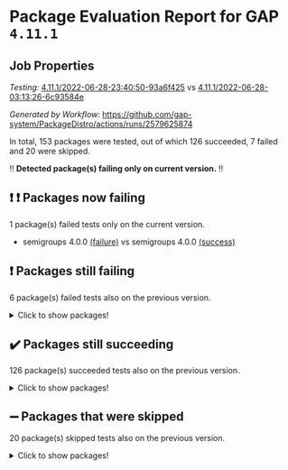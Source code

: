 # Package Evaluation Report for GAP `4.11.1`

## Job Properties

*Testing:* [4.11.1/2022-06-28-23:40:50-93a6f425](https://github.com/gap-system/PackageDistro/blob/data/reports/4.11.1/2022-06-28-23:40:50-93a6f425) vs [4.11.1/2022-06-28-03:13:26-6c93584e](https://github.com/gap-system/PackageDistro/blob/data/reports/4.11.1/2022-06-28-03:13:26-6c93584e)

*Generated by Workflow:* https://github.com/gap-system/PackageDistro/actions/runs/2579625874

In total, 153 packages were tested, out of which 126 succeeded, 7 failed and 20 were skipped.

:bangbang: **Detected package(s) failing only on current version.** :bangbang:

## :exclamation: :exclamation: Packages now failing

1 package(s) failed tests only on the current version.
- semigroups 4.0.0 [(failure)](https://github.com/gap-system/PackageDistro/runs/7102630848?check_suite_focus=true) vs semigroups 4.0.0 [(success)](https://github.com/gap-system/PackageDistro/runs/7085036593?check_suite_focus=true)

## :exclamation: Packages still failing

6 package(s) failed tests also on the previous version.
<details><summary>Click to show packages!</summary>

- fining 1.4.1 [(failure)](https://github.com/gap-system/PackageDistro/runs/7102625344?check_suite_focus=true)
- francy 1.2.4 [(failure)](https://github.com/gap-system/PackageDistro/runs/7102625731?check_suite_focus=true)
- hap 1.41 [(failure)](https://github.com/gap-system/PackageDistro/runs/7102626369?check_suite_focus=true)
- normalizinterface 1.3.2 [(failure)](https://github.com/gap-system/PackageDistro/runs/7102628977?check_suite_focus=true)
- packagemanager 1.2 [(failure)](https://github.com/gap-system/PackageDistro/runs/7102629300?check_suite_focus=true)
- recog 1.3.2 [(failure)](https://github.com/gap-system/PackageDistro/runs/7102630513?check_suite_focus=true)
</details>

## :heavy_check_mark: Packages still succeeding

126 package(s) succeeded tests also on the previous version.
<details><summary>Click to show packages!</summary>

- ace 5.4 [(success)](https://github.com/gap-system/PackageDistro/runs/7102622327?check_suite_focus=true)
- aclib 1.3.2 [(success)](https://github.com/gap-system/PackageDistro/runs/7102622432?check_suite_focus=true)
- agt 0.2 [(success)](https://github.com/gap-system/PackageDistro/runs/7102622494?check_suite_focus=true)
- alnuth 3.2.1 [(success)](https://github.com/gap-system/PackageDistro/runs/7102622559?check_suite_focus=true)
- anupq 3.2.6 [(success)](https://github.com/gap-system/PackageDistro/runs/7102622620?check_suite_focus=true)
- atlasrep 2.1.2 [(success)](https://github.com/gap-system/PackageDistro/runs/7102622667?check_suite_focus=true)
- autodoc 2022.03.10 [(success)](https://github.com/gap-system/PackageDistro/runs/7102622720?check_suite_focus=true)
- automata 1.15 [(success)](https://github.com/gap-system/PackageDistro/runs/7102622767?check_suite_focus=true)
- automgrp 1.3.2 [(success)](https://github.com/gap-system/PackageDistro/runs/7102622810?check_suite_focus=true)
- autpgrp 1.10.2 [(success)](https://github.com/gap-system/PackageDistro/runs/7102622877?check_suite_focus=true)
- cap 2022.06-04 [(success)](https://github.com/gap-system/PackageDistro/runs/7102622923?check_suite_focus=true)
- caratinterface 2.3.3 [(success)](https://github.com/gap-system/PackageDistro/runs/7102623009?check_suite_focus=true)
- cddinterface 2020.06.24 [(success)](https://github.com/gap-system/PackageDistro/runs/7102623065?check_suite_focus=true)
- circle 1.6.5 [(success)](https://github.com/gap-system/PackageDistro/runs/7102623121?check_suite_focus=true)
- classicpres 1.22 [(success)](https://github.com/gap-system/PackageDistro/runs/7102623183?check_suite_focus=true)
- cohomolo 1.6.10 [(success)](https://github.com/gap-system/PackageDistro/runs/7102623373?check_suite_focus=true)
- congruence 1.2.4 [(success)](https://github.com/gap-system/PackageDistro/runs/7102623456?check_suite_focus=true)
- corelg 1.56 [(success)](https://github.com/gap-system/PackageDistro/runs/7102623508?check_suite_focus=true)
- crime 1.6 [(success)](https://github.com/gap-system/PackageDistro/runs/7102623556?check_suite_focus=true)
- crisp 1.4.5 [(success)](https://github.com/gap-system/PackageDistro/runs/7102623609?check_suite_focus=true)
- crypting 0.10 [(success)](https://github.com/gap-system/PackageDistro/runs/7102623669?check_suite_focus=true)
- cryst 4.1.24 [(success)](https://github.com/gap-system/PackageDistro/runs/7102623754?check_suite_focus=true)
- crystcat 1.1.9 [(success)](https://github.com/gap-system/PackageDistro/runs/7102623910?check_suite_focus=true)
- ctbllib 1.3.4 [(success)](https://github.com/gap-system/PackageDistro/runs/7102624067?check_suite_focus=true)
- cubefree 1.19 [(success)](https://github.com/gap-system/PackageDistro/runs/7102624184?check_suite_focus=true)
- curlinterface 2.2.2 [(success)](https://github.com/gap-system/PackageDistro/runs/7102624315?check_suite_focus=true)
- cvec 2.7.5 [(success)](https://github.com/gap-system/PackageDistro/runs/7102624477?check_suite_focus=true)
- datastructures 0.2.7 [(success)](https://github.com/gap-system/PackageDistro/runs/7102624602?check_suite_focus=true)
- deepthought 1.0.5 [(success)](https://github.com/gap-system/PackageDistro/runs/7102624697?check_suite_focus=true)
- design 1.7 [(success)](https://github.com/gap-system/PackageDistro/runs/7102624783?check_suite_focus=true)
- difsets 2.3.1 [(success)](https://github.com/gap-system/PackageDistro/runs/7102624865?check_suite_focus=true)
- digraphs 1.5.3 [(success)](https://github.com/gap-system/PackageDistro/runs/7102624933?check_suite_focus=true)
- edim 1.3.5 [(success)](https://github.com/gap-system/PackageDistro/runs/7102625002?check_suite_focus=true)
- example 4.3.1 [(success)](https://github.com/gap-system/PackageDistro/runs/7102625070?check_suite_focus=true)
- factint 1.6.3 [(success)](https://github.com/gap-system/PackageDistro/runs/7102625127?check_suite_focus=true)
- ferret 1.0.7 [(success)](https://github.com/gap-system/PackageDistro/runs/7102625188?check_suite_focus=true)
- fga 1.4.0 [(success)](https://github.com/gap-system/PackageDistro/runs/7102625268?check_suite_focus=true)
- float 1.0.3 [(success)](https://github.com/gap-system/PackageDistro/runs/7102625410?check_suite_focus=true)
- format 1.4.3 [(success)](https://github.com/gap-system/PackageDistro/runs/7102625490?check_suite_focus=true)
- forms 1.2.7 [(success)](https://github.com/gap-system/PackageDistro/runs/7102625541?check_suite_focus=true)
- fplsa 1.2.5 [(success)](https://github.com/gap-system/PackageDistro/runs/7102625628?check_suite_focus=true)
- fr 2.4.8 [(success)](https://github.com/gap-system/PackageDistro/runs/7102625678?check_suite_focus=true)
- fwtree 1.3 [(success)](https://github.com/gap-system/PackageDistro/runs/7102625794?check_suite_focus=true)
- gbnp 1.0.5 [(success)](https://github.com/gap-system/PackageDistro/runs/7102625840?check_suite_focus=true)
- generalizedmorphismsforcap 2022.05-01 [(success)](https://github.com/gap-system/PackageDistro/runs/7102625917?check_suite_focus=true)
- genss 1.6.6 [(success)](https://github.com/gap-system/PackageDistro/runs/7102625965?check_suite_focus=true)
- gradedringforhomalg 2022.03-01 [(success)](https://github.com/gap-system/PackageDistro/runs/7102626017?check_suite_focus=true)
- grape 4.8.5 [(success)](https://github.com/gap-system/PackageDistro/runs/7102626079?check_suite_focus=true)
- groupoids 1.69 [(success)](https://github.com/gap-system/PackageDistro/runs/7102626135?check_suite_focus=true)
- grpconst 2.6.2 [(success)](https://github.com/gap-system/PackageDistro/runs/7102626195?check_suite_focus=true)
- guarana 0.96.3 [(success)](https://github.com/gap-system/PackageDistro/runs/7102626254?check_suite_focus=true)
- guava 3.16 [(success)](https://github.com/gap-system/PackageDistro/runs/7102626310?check_suite_focus=true)
- hapcryst 0.1.14 [(success)](https://github.com/gap-system/PackageDistro/runs/7102626483?check_suite_focus=true)
- hecke 1.5.3 [(success)](https://github.com/gap-system/PackageDistro/runs/7102626587?check_suite_focus=true)
- help 3.5 [(success)](https://github.com/gap-system/PackageDistro/runs/7102626756?check_suite_focus=true)
- idrel 2.44 [(success)](https://github.com/gap-system/PackageDistro/runs/7102626834?check_suite_focus=true)
- images 1.3.1 [(success)](https://github.com/gap-system/PackageDistro/runs/7102626895?check_suite_focus=true)
- intpic 0.3.0 [(success)](https://github.com/gap-system/PackageDistro/runs/7102626993?check_suite_focus=true)
- io 4.7.2 [(success)](https://github.com/gap-system/PackageDistro/runs/7102627056?check_suite_focus=true)
- irredsol 1.4.3 [(success)](https://github.com/gap-system/PackageDistro/runs/7102627150?check_suite_focus=true)
- json 2.1.0 [(success)](https://github.com/gap-system/PackageDistro/runs/7102627294?check_suite_focus=true)
- jupyterkernel 1.4.1 [(success)](https://github.com/gap-system/PackageDistro/runs/7102627389?check_suite_focus=true)
- jupyterviz 1.5.1 [(success)](https://github.com/gap-system/PackageDistro/runs/7102627489?check_suite_focus=true)
- kan 1.34 [(success)](https://github.com/gap-system/PackageDistro/runs/7102627609?check_suite_focus=true)
- kbmag 1.5.9 [(success)](https://github.com/gap-system/PackageDistro/runs/7102627717?check_suite_focus=true)
- laguna 3.9.5 [(success)](https://github.com/gap-system/PackageDistro/runs/7102627800?check_suite_focus=true)
- liealgdb 2.2.1 [(success)](https://github.com/gap-system/PackageDistro/runs/7102627870?check_suite_focus=true)
- liepring 2.6 [(success)](https://github.com/gap-system/PackageDistro/runs/7102627926?check_suite_focus=true)
- liering 2.4.2 [(success)](https://github.com/gap-system/PackageDistro/runs/7102628006?check_suite_focus=true)
- linearalgebraforcap 2022.06-02 [(success)](https://github.com/gap-system/PackageDistro/runs/7102628072?check_suite_focus=true)
- loops 3.4.1 [(success)](https://github.com/gap-system/PackageDistro/runs/7102628127?check_suite_focus=true)
- lpres 1.0.3 [(success)](https://github.com/gap-system/PackageDistro/runs/7102628195?check_suite_focus=true)
- majoranaalgebras 1.4 [(success)](https://github.com/gap-system/PackageDistro/runs/7102628264?check_suite_focus=true)
- mapclass 1.4.5 [(success)](https://github.com/gap-system/PackageDistro/runs/7102628349?check_suite_focus=true)
- matgrp 0.64 [(success)](https://github.com/gap-system/PackageDistro/runs/7102628477?check_suite_focus=true)
- modisom 2.5.2 [(success)](https://github.com/gap-system/PackageDistro/runs/7102628535?check_suite_focus=true)
- modulepresentationsforcap 2022.05-03 [(success)](https://github.com/gap-system/PackageDistro/runs/7102628655?check_suite_focus=true)
- monoidalcategories 2022.06-07 [(success)](https://github.com/gap-system/PackageDistro/runs/7102628726?check_suite_focus=true)
- nconvex 2020.11-04 [(success)](https://github.com/gap-system/PackageDistro/runs/7102628798?check_suite_focus=true)
- nilmat 1.4.1 [(success)](https://github.com/gap-system/PackageDistro/runs/7102628878?check_suite_focus=true)
- nock 1.5 [(success)](https://github.com/gap-system/PackageDistro/runs/7102628931?check_suite_focus=true)
- nq 2.5.8 [(success)](https://github.com/gap-system/PackageDistro/runs/7102629027?check_suite_focus=true)
- numericalsgps 1.3.0 [(success)](https://github.com/gap-system/PackageDistro/runs/7102629092?check_suite_focus=true)
- openmath 11.5.1 [(success)](https://github.com/gap-system/PackageDistro/runs/7102629161?check_suite_focus=true)
- orb 4.8.4 [(success)](https://github.com/gap-system/PackageDistro/runs/7102629225?check_suite_focus=true)
- patternclass 2.4.2 [(success)](https://github.com/gap-system/PackageDistro/runs/7102629376?check_suite_focus=true)
- permut 2.0.4 [(success)](https://github.com/gap-system/PackageDistro/runs/7102629473?check_suite_focus=true)
- polenta 1.3.10 [(success)](https://github.com/gap-system/PackageDistro/runs/7102629568?check_suite_focus=true)
- polymaking 0.8.6 [(success)](https://github.com/gap-system/PackageDistro/runs/7102629691?check_suite_focus=true)
- primgrp 3.4.2 [(success)](https://github.com/gap-system/PackageDistro/runs/7102629847?check_suite_focus=true)
- profiling 2.5.0 [(success)](https://github.com/gap-system/PackageDistro/runs/7102629955?check_suite_focus=true)
- qpa 1.33 [(success)](https://github.com/gap-system/PackageDistro/runs/7102630061?check_suite_focus=true)
- quagroup 1.8.3 [(success)](https://github.com/gap-system/PackageDistro/runs/7102630162?check_suite_focus=true)
- radiroot 2.9 [(success)](https://github.com/gap-system/PackageDistro/runs/7102630242?check_suite_focus=true)
- rcwa 4.6.4 [(success)](https://github.com/gap-system/PackageDistro/runs/7102630370?check_suite_focus=true)
- rds 1.8 [(success)](https://github.com/gap-system/PackageDistro/runs/7102630443?check_suite_focus=true)
- repndecomp 1.2.1 [(success)](https://github.com/gap-system/PackageDistro/runs/7102630581?check_suite_focus=true)
- repsn 3.1.0 [(success)](https://github.com/gap-system/PackageDistro/runs/7102630637?check_suite_focus=true)
- resclasses 4.7.2 [(success)](https://github.com/gap-system/PackageDistro/runs/7102630709?check_suite_focus=true)
- scscp 2.3.1 [(success)](https://github.com/gap-system/PackageDistro/runs/7102630778?check_suite_focus=true)
- sglppow 2.2 [(success)](https://github.com/gap-system/PackageDistro/runs/7102630915?check_suite_focus=true)
- sgpviz 0.999.5 [(success)](https://github.com/gap-system/PackageDistro/runs/7102630988?check_suite_focus=true)
- simpcomp 2.1.14 [(success)](https://github.com/gap-system/PackageDistro/runs/7102631047?check_suite_focus=true)
- singular 2020.12.18 [(success)](https://github.com/gap-system/PackageDistro/runs/7102631105?check_suite_focus=true)
- sla 1.5.3 [(success)](https://github.com/gap-system/PackageDistro/runs/7102631170?check_suite_focus=true)
- smallgrp 1.5 [(success)](https://github.com/gap-system/PackageDistro/runs/7102631236?check_suite_focus=true)
- smallsemi 0.6.13 [(success)](https://github.com/gap-system/PackageDistro/runs/7102631284?check_suite_focus=true)
- sonata 2.9.4 [(success)](https://github.com/gap-system/PackageDistro/runs/7102631362?check_suite_focus=true)
- sophus 1.25 [(success)](https://github.com/gap-system/PackageDistro/runs/7102631491?check_suite_focus=true)
- spinsym 1.5.2 [(success)](https://github.com/gap-system/PackageDistro/runs/7102631547?check_suite_focus=true)
- symbcompcc 1.3.2 [(success)](https://github.com/gap-system/PackageDistro/runs/7102631606?check_suite_focus=true)
- thelma 1.3 [(success)](https://github.com/gap-system/PackageDistro/runs/7102631671?check_suite_focus=true)
- tomlib 1.2.9 [(success)](https://github.com/gap-system/PackageDistro/runs/7102631733?check_suite_focus=true)
- toric 1.9.5 [(success)](https://github.com/gap-system/PackageDistro/runs/7102631809?check_suite_focus=true)
- transgrp 3.6.2 [(success)](https://github.com/gap-system/PackageDistro/runs/7102631876?check_suite_focus=true)
- ugaly 4.0.2 [(success)](https://github.com/gap-system/PackageDistro/runs/7102631935?check_suite_focus=true)
- unipot 1.5 [(success)](https://github.com/gap-system/PackageDistro/runs/7102632017?check_suite_focus=true)
- unitlib 4.1.0 [(success)](https://github.com/gap-system/PackageDistro/runs/7102632080?check_suite_focus=true)
- utils 0.72 [(success)](https://github.com/gap-system/PackageDistro/runs/7102632148?check_suite_focus=true)
- uuid 0.7 [(success)](https://github.com/gap-system/PackageDistro/runs/7102632219?check_suite_focus=true)
- walrus 0.9991 [(success)](https://github.com/gap-system/PackageDistro/runs/7102632288?check_suite_focus=true)
- wedderga 4.10.2 [(success)](https://github.com/gap-system/PackageDistro/runs/7102632357?check_suite_focus=true)
- xmod 2.88 [(success)](https://github.com/gap-system/PackageDistro/runs/7102632426?check_suite_focus=true)
- xmodalg 1.22 [(success)](https://github.com/gap-system/PackageDistro/runs/7102632493?check_suite_focus=true)
- yangbaxter 0.10.0 [(success)](https://github.com/gap-system/PackageDistro/runs/7102632553?check_suite_focus=true)
- zeromqinterface 0.13 [(success)](https://github.com/gap-system/PackageDistro/runs/7102632617?check_suite_focus=true)
</details>

## :heavy_minus_sign: Packages that were skipped

20 package(s) skipped tests also on the previous version.
<details><summary>Click to show packages!</summary>

- 4ti2interface 2022.03-01 [(skipped)](https://github.com/gap-system/PackageDistro/runs/7102542964?check_suite_focus=true)
- browse 1.8.14 [(skipped)](https://github.com/gap-system/PackageDistro/runs/7102542964?check_suite_focus=true)
- examplesforhomalg 2022.03-01 [(skipped)](https://github.com/gap-system/PackageDistro/runs/7102542964?check_suite_focus=true)
- gapdoc 1.6.5 [(skipped)](https://github.com/gap-system/PackageDistro/runs/7102542964?check_suite_focus=true)
- gauss 2022.03-01 [(skipped)](https://github.com/gap-system/PackageDistro/runs/7102542964?check_suite_focus=true)
- gaussforhomalg 2022.03-01 [(skipped)](https://github.com/gap-system/PackageDistro/runs/7102542964?check_suite_focus=true)
- gradedmodules 2022.03-01 [(skipped)](https://github.com/gap-system/PackageDistro/runs/7102542964?check_suite_focus=true)
- homalg 2022.03-01 [(skipped)](https://github.com/gap-system/PackageDistro/runs/7102542964?check_suite_focus=true)
- homalgtocas 2022.03-01 [(skipped)](https://github.com/gap-system/PackageDistro/runs/7102542964?check_suite_focus=true)
- io_forhomalg 2022.03-01 [(skipped)](https://github.com/gap-system/PackageDistro/runs/7102542964?check_suite_focus=true)
- itc 1.5.1 [(skipped)](https://github.com/gap-system/PackageDistro/runs/7102542964?check_suite_focus=true)
- localizeringforhomalg 2022.03-01 [(skipped)](https://github.com/gap-system/PackageDistro/runs/7102542964?check_suite_focus=true)
- matricesforhomalg 2022.04-01 [(skipped)](https://github.com/gap-system/PackageDistro/runs/7102542964?check_suite_focus=true)
- modules 2022.03-01 [(skipped)](https://github.com/gap-system/PackageDistro/runs/7102542964?check_suite_focus=true)
- polycyclic 2.16 [(skipped)](https://github.com/gap-system/PackageDistro/runs/7102542964?check_suite_focus=true)
- ringsforhomalg 2022.04-01 [(skipped)](https://github.com/gap-system/PackageDistro/runs/7102542964?check_suite_focus=true)
- sco 2022.03-01 [(skipped)](https://github.com/gap-system/PackageDistro/runs/7102542964?check_suite_focus=true)
- toolsforhomalg 2022.05-01 [(skipped)](https://github.com/gap-system/PackageDistro/runs/7102542964?check_suite_focus=true)
- toricvarieties 2022.03.23 [(skipped)](https://github.com/gap-system/PackageDistro/runs/7102542964?check_suite_focus=true)
- xgap 4.31 [(skipped)](https://github.com/gap-system/PackageDistro/runs/7102542964?check_suite_focus=true)
</details>

